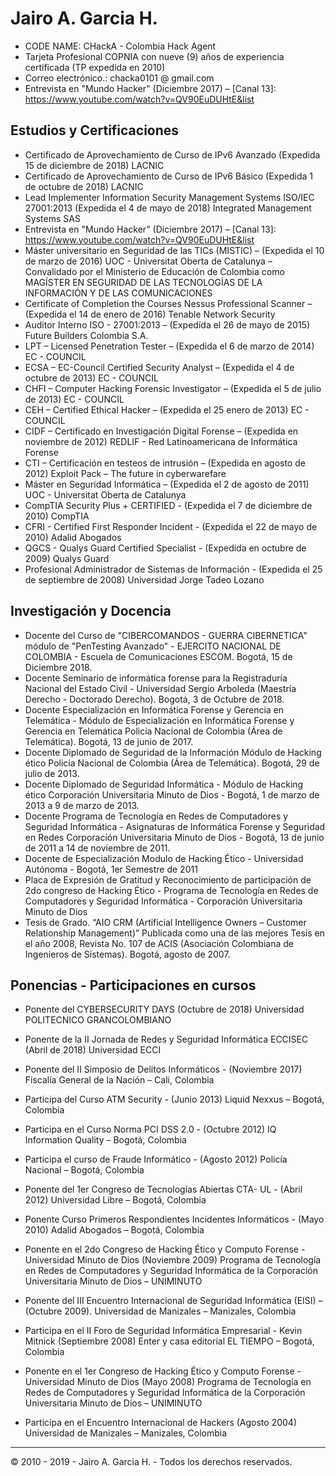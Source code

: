 Jairo A. Garcia H.
==
- CODE NAME: CHackA - Colombia Hack Agent
- Tarjeta Profesional COPNIA con nueve (9) años de experiencia certificada (TP expedida en 2010) 
- Correo electrónico.: chacka0101 @ gmail.com
- Entrevista en "Mundo Hacker" (Diciembre 2017) – [Canal 13]: https://www.youtube.com/watch?v=QV90EuDUHtE&list

Estudios y Certificaciones
--
- Certificado de Aprovechamiento de Curso de IPv6 Avanzado 
(Expedida 15 de diciembre de 2018) LACNIC
- Certificado de Aprovechamiento de Curso de IPv6 Básico 
(Expedida 1 de octubre de 2018) LACNIC
- Lead Implementer Information Security Management Systems ISO/IEC 27001:2013
(Expedida el 4 de mayo de 2018) Integrated Management Systems SAS
- Entrevista en "Mundo Hacker" (Diciembre 2017) – [Canal 13]: https://www.youtube.com/watch?v=QV90EuDUHtE&list
- Máster universitario en Seguridad de las TICs (MISTIC) – (Expedida el 10 de marzo de 2016)
UOC - Universitat Oberta de Catalunya – Convalidado por el Ministerio de Educación de Colombia como MAGÍSTER EN SEGURIDAD DE LAS TECNOLOGÍAS DE LA INFORMACIÓN Y DE LAS COMUNICACIONES
- Certificate of Completion the Courses Nessus Professional Scanner – (Expedida el 14 de enero de 2016)
Tenable Network Security
- Auditor Interno ISO - 27001:2013 – (Expedida el 26 de mayo de 2015)
Future Builders Colombia S.A.
- LPT – Licensed Penetration Tester – (Expedida el 6 de marzo de 2014)
EC - COUNCIL
- ECSA – EC-Council Certified Security Analyst – (Expedida el 4 de octubre de 2013)
EC - COUNCIL
- CHFI – Computer Hacking Forensic Investigator – (Expedida el 5 de julio de 2013)
EC - COUNCIL
- CEH – Certified Ethical Hacker – (Expedida el 25 enero de 2013)
EC - COUNCIL
- CIDF – Certificado en Investigación Digital Forense – (Expedida en noviembre de 2012)
REDLIF - Red Latinoamericana de Informática Forense
- CTI – Certificación en testeos de intrusión – (Expedida en agosto de 2012)
Exploit Pack – The future in cyberwarefare
- Máster en Seguridad Informática – (Expedida el 2 de agosto de 2011)
UOC - Universitat Oberta de Catalunya
- CompTIA Security Plus + CERTIFIED - (Expedida el 7 de diciembre de 2010)
CompTIA
- CFRI - Certified First Responder Incident - (Expedida el 22 de mayo de 2010)
Adalid Abogados
- QGCS - Qualys Guard Certified Specialist - (Expedida en octubre de 2009)
Qualys Guard
- Profesional Administrador de Sistemas de Información - (Expedida el 25 de septiembre de 2008)
Universidad Jorge Tadeo Lozano

Investigación y Docencia
---
- Docente del Curso de "CIBERCOMANDOS - GUERRA CIBERNETICA" módulo de "PenTesting Avanzado" - EJERCITO NACIONAL DE COLOMBIA - Escuela de Comunicaciones ESCOM.
Bogotá, 15 de Diciembre 2018.
- Docente Seminario de informática forense para la Registraduría Nacional del Estado Civil -
Universidad Sergio Arboleda (Maestría Derecho - Doctorado Derecho).
Bogotá, 3 de Octubre de 2018.
- Docente Especialización en Informática Forense y Gerencia en Telemática -
Módulo de Especialización en Informática Forense y Gerencia en Telemática
Policía Nacional de Colombia (Área de Telemática).
Bogotá, 13 de junio de 2017.
- Docente Diplomado de Seguridad de la Información
Módulo de Hacking ético
Policía Nacional de Colombia (Área de Telemática).
Bogotá, 29 de julio de 2013.
- Docente Diplomado de Seguridad Informática -
Módulo de Hacking ético
Corporación Universitaria Minuto de Dios -
Bogotá, 1 de marzo de 2013 a 9 de marzo de 2013.
- Docente Programa de Tecnología en Redes de Computadores y Seguridad Informática -
Asignaturas de Informática Forense y Seguridad en Redes
Corporación Universitaria Minuto de Dios -
Bogotá, 13 de junio de 2011 a 14 de noviembre de 2011.
- Docente de Especialización Modulo de Hacking Ético -
Universidad Autónoma - Bogotá, 1er Semestre de 2011
- Placa de Expresión de Gratitud y Reconocimiento de participación de 2do congreso de Hacking Ético - Programa de Tecnología en Redes de Computadores y Seguridad Informática - Corporación Universitaria Minuto de Dios
- Tesis de Grado. “AIO CRM (Artificial Intelligence Owners – Customer Relationship Management)” 
Publicada como una de las mejores Tesis en el año 2008, Revista No. 107 de ACIS (Asociación Colombiana de Ingenieros de Sistemas).
Bogotá, agosto de 2007.

Ponencias - Participaciones en cursos
---
- Ponente del CYBERSECURITY DAYS (Octubre de 2018) 
Universidad POLITECNICO GRANCOLOMBIANO

- Ponente de la II Jornada de Redes y Seguridad Informática ECCISEC (Abril de 2018) 
Universidad ECCI

- Ponente del II Simposio de Delitos Informáticos - (Noviembre 2017)
Fiscalía General de la Nación – Cali, Colombia

- Participa del Curso ATM Security - (Junio 2013)
Liquid Nexxus – Bogotá, Colombia

- Participa en el Curso Norma PCI DSS 2.0 - (Octubre 2012)
IQ Information Quality – Bogotá, Colombia

- Participa el curso de Fraude Informático - (Agosto 2012)
Policía Nacional – Bogotá, Colombia

- Ponente del 1er Congreso de Tecnologías Abiertas CTA- UL - (Abril 2012)
Universidad Libre – Bogotá, Colombia

- Ponente Curso Primeros Respondientes Incidentes Informáticos - (Mayo 2010)
Adalid Abogados – Bogotá, Colombia

- Ponente en el 2do Congreso de Hacking Ético y Computo Forense - Universidad Minuto de Dios (Noviembre 2009) Programa de Tecnología en Redes de Computadores y Seguridad Informática de la Corporación Universitaria Minuto de Dios – UNIMINUTO

- Ponente del III Encuentro Internacional de Seguridad Informática (EISI) – (Octubre 2009). Universidad de Manizales – Manizales, Colombia

- Participa en el II Foro de Seguridad Informática Empresarial - Kevin Mitnick (Septiembre 2008) Enter y casa editorial EL TIEMPO – Bogotá, Colombia
 
- Ponente en el 1er Congreso de Hacking Ético y Computo Forense - Universidad Minuto de Dios (Mayo 2008) Programa de Tecnología en Redes de Computadores y Seguridad Informática de la Corporación Universitaria Minuto de Dios – UNIMINUTO

- Participa en el Encuentro Internacional de Hackers (Agosto 2004)
Universidad de Manizales – Manizales, Colombia
 
---
© 2010 - 2019 - Jairo A. Garcia H. - Todos los derechos reservados. 
